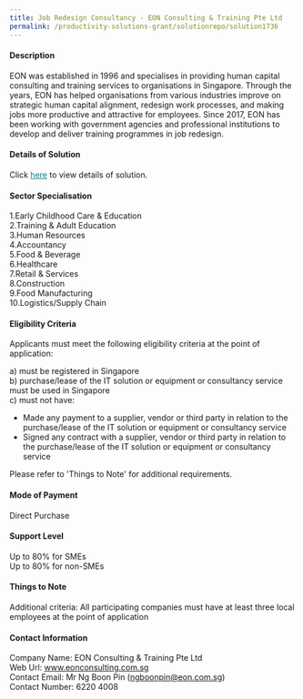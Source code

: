 ```yaml
---
title: Job Redesign Consultancy - EON Consulting & Training Pte Ltd
permalink: /productivity-solutions-grant/solutionrepo/solution1736
---
```


#### Description

EON was established in 1996 and specialises in providing human capital consulting and training services to organisations in Singapore. Through the years, EON has helped organisations from various industries improve on strategic human capital alignment, redesign work processes, and making jobs more productive and attractive for employees. Since 2017, EON has been working with government agencies and professional institutions to develop and deliver training programmes in job redesign.

#### Details of Solution

Click <a href='https://govassist.gobusiness.gov.sg/images/psg/CaseStudiesbyEonConsulting&TrainingPteLtd.pdf' style='color:#037e8a'>here</a> to view details of solution.

#### Sector Specialisation

1.Early Childhood Care & Education<br>
2.Training & Adult Education<br>
3.Human Resources<br>
4.Accountancy<br>
5.Food & Beverage<br>
6.Healthcare<br>
7.Retail & Services<br>
8.Construction<br>
9.Food Manufacturing<br>
10.Logistics/Supply Chain

#### Eligibility Criteria

Applicants must meet the following eligibility criteria at the point of application:

a) must be registered in Singapore <br>
b) purchase/lease of the IT solution or equipment or consultancy service must be used in Singapore <br>
c) must not have:
- Made any payment to a supplier, vendor or third party in relation to the purchase/lease of the IT solution or equipment or consultancy service
- Signed any contract with a supplier, vendor or third party in relation to the purchase/lease of the IT solution or equipment or consultancy service

Please refer to 'Things to Note' for additional requirements.

#### Mode of Payment
Direct Purchase

#### Support Level
Up to 80% for SMEs <br>
Up to 80% for non-SMEs

#### Things to Note
Additional criteria: All participating companies must have at least three local employees at the point of application

#### Contact Information
Company Name: EON Consulting & Training Pte Ltd<br>Web Url: www.eonconsulting.com.sg<br>Contact Email: Mr Ng Boon Pin (ngboonpin@eon.com.sg)<br>Contact Number: 6220 4008

